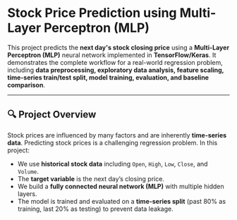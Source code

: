 # Stock Price Prediction using Multi-Layer Perceptron (MLP)

This project predicts the **next day's stock closing price** using a **Multi-Layer Perceptron (MLP)** neural network implemented in **TensorFlow/Keras**. It demonstrates the complete workflow for a real-world regression problem, including **data preprocessing, exploratory data analysis, feature scaling, time-series train/test split, model training, evaluation, and baseline comparison**.

---

## 🔍 Project Overview

Stock prices are influenced by many factors and are inherently **time-series data**. Predicting stock prices is a challenging regression problem. In this project:

- We use **historical stock data** including `Open`, `High`, `Low`, `Close`, and `Volume`.
- The **target variable** is the next day’s closing price.
- We build a **fully connected neural network (MLP)** with multiple hidden layers.
- The model is trained and evaluated on a **time-series split** (past 80% as training, last 20% as testing) to prevent data leakage.
